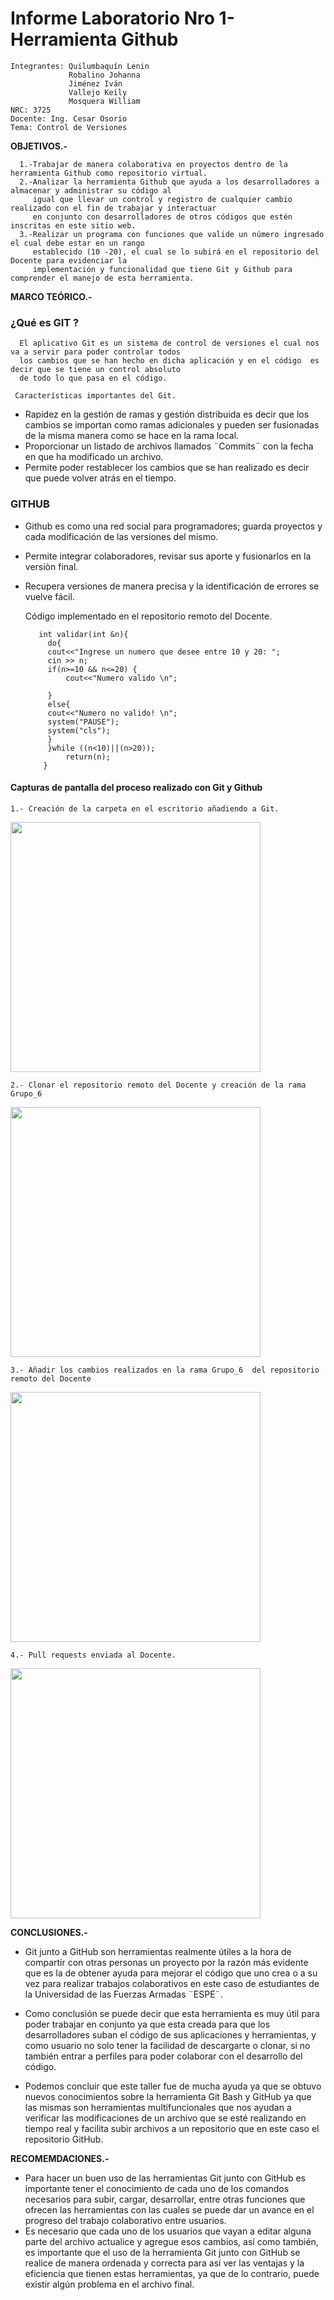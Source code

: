 # Informe Laboratorio Nro 1- Herramienta Github
    Integrantes: Quilumbaquín Lenin
                 Robalino Johanna
                 Jiménez Iván
                 Vallejo Keily
                 Mosquera William 
    NRC: 3725
    Docente: Ing. Cesar Osorio
    Tema: Control de Versiones
**OBJETIVOS.-**

      1.-Trabajar de manera colaborativa en proyectos dentro de la herramienta Github como repositorio virtual.
      2.-Analizar la herramienta Github que ayuda a los desarrolladores a almacenar y administrar su código al 
         igual que llevar un control y registro de cualquier cambio realizado con el fin de trabajar y interactuar 
         en conjunto con desarrolladores de otros códigos que estén inscritas en este sitio web.
      3.-Realizar un programa con funciones que valide un número ingresado el cual debe estar en un rango 
         establecido (10 -20), el cual se lo subirá en el repositorio del Docente para evidenciar la 
         implementación y funcionalidad que tiene Git y Github para comprender el manejo de esta herramienta. 
**MARCO TEÓRICO.-**
    
   ### ¿Qué es GIT ?
      El aplicativo Git es un sistema de control de versiones el cual nos va a servir para poder controlar todos 
      los cambios que se han hecho en dicha aplicación y en el código  es decir que se tiene un control absoluto 
      de todo lo que pasa en el código.
      
     Características importantes del Git.
     
   - Rapidez en la gestión de ramas y gestión distribuida es decir que los cambios se importan como ramas 
     adicionales y pueden ser fusionadas de la misma manera como se hace en la rama local.
   - Proporcionar un listado de archivos llamados ¨Commits¨ con la fecha en que ha modificado un archivo.
   - Permite poder restablecer los cambios que se han realizado es decir que puede volver atrás en el tiempo.
      
  ### GITHUB 
     
   - Github es como una red social para programadores; guarda proyectos y cada modificación de las versiones 
     del mismo.
   - Permite integrar colaboradores, revisar sus aporte y fusionarlos en la versiòn final.  
   - Recupera versiones de manera precisa y la identificación de errores se vuelve fácil.
  
     Código implementado en el repositorio remoto del Docente. 
     
            int validar(int &n){
              do{
              cout<<"Ingrese un numero que desee entre 10 y 20: ";
              cin >> n;
              if(n>=10 && n<=20) {
                  cout<<"Numero valido \n";

              }
              else{
              cout<<"Numero no valido! \n";
              system("PAUSE");
              system("cls");
              }
              }while ((n<10)||(n>20));
                  return(n);
             }
#### Capturas de pantalla del proceso realizado con Git y Github

    1.- Creación de la carpeta en el escritorio añadiendo a Git.
   <img src="imagenes/1.png" width=400>
   
    2.- Clonar el repositorio remoto del Docente y creación de la rama Grupo_6
   <img src="imagenes/2.png" width=400>
   
    3.- Añadir los cambios realizados en la rama Grupo_6  del repositorio remoto del Docente 
   <img src="imagenes/3.png" width=400>
    
    4.- Pull requests enviada al Docente.
   <img src="imagenes/4.png" width=400>
        

**CONCLUSIONES.-**

   - Git junto a GitHub  son herramientas   realmente  útiles  a  la  hora  de compartir con otras personas un proyecto por 
     la razón más evidente que es la de  obtener  ayuda para  mejorar el código que uno crea o a su vez para realizar trabajos 
     colaborativos en este caso de estudiantes de la Universidad de las Fuerzas Armadas ¨ESPE¨.
      
   - Como conclusión se puede decir que esta herramienta es muy útil para poder trabajar en conjunto ya que esta creada para 
     que los desarrolladores suban el código de sus aplicaciones y herramientas, y como usuario no solo  tener la facilidad de 
     descargarte o clonar, si no también entrar a perfiles para poder colaborar con el desarrollo del código.
      
   - Podemos concluir que este taller fue de mucha ayuda ya que se obtuvo nuevos conocimientos sobre la herramienta Git Bash 
     y GitHub ya que las mismas son herramientas multifuncionales que nos ayudan a verificar las modificaciones de un archivo 
     que se esté realizando en tiempo real y facilita subir archivos a un repositorio que en este caso el repositorio GitHub.

**RECOMEMDACIONES.-**

   - Para hacer un buen uso de las herramientas Git junto con GitHub es importante tener el conocimiento de cada uno de los 
     comandos necesarios para subir, cargar, desarrollar, entre otras funciones que ofrecen las herramientas con las cuales 
     se puede dar un avance en el progreso del trabajo colaborativo entre usuarios. 
   - Es necesario que cada uno de los usuarios que vayan a editar alguna parte del archivo actualice y agregue esos cambios, 
     así como también, es importante que el uso de la herramienta Git junto con GitHub se realice de manera ordenada y 
     correcta para así ver las ventajas y la eficiencia que tienen estas herramientas, ya que de lo contrario, puede existir 
     algún problema en el archivo final.


             
